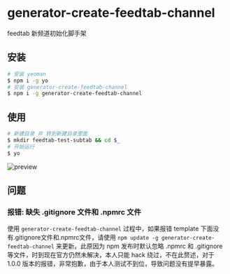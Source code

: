 # generator-create-feedtab-channel

feedtab 新频道初始化脚手架

## 安装

```bash
# 安装 yeoman
$ npm i -g yo
# 安装 generator-create-feedtab-channel
$ npm i -g generator-create-feedtab-channel
```

## 使用

```bash
# 新建目录 并 转到新建目录里面
$ mkdir feedtab-test-subtab && cd $_
# 开始运行
$ yo
```

![preview](http://doudou-space.qiniudn.com/generator-subtab.gif)

## 问题

### 报错: 缺失 .gitignore 文件和 .npmrc 文件

使用 `generator-create-feedtab-channel` 过程中，如果报错 template 下面没有.gitignore文件和.npmrc文件，请使用 `npm update -g generator-create-feedtab-channel` 来更新。此原因为 npm 发布时默认忽略 .npmrc 和 .gitignore 等文件，时到现在官方仍然未解决，本人只能 hack 绕过，不在此赘述，对于 1.0.0 版本的报错，非常抱歉，由于本人测试不到位，导致问题没有提早暴露。

